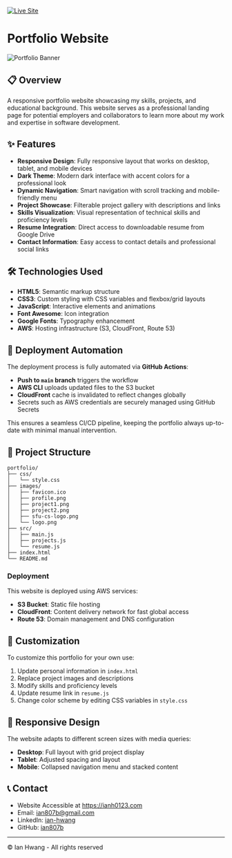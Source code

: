 [![Live Site](https://img.shields.io/badge/Live_Site-ianh0123.com-green?logo=githubpages&logoColor=white)](https://ianh0123.com)

# Portfolio Website

![Portfolio Banner](https://img.shields.io/badge/Portfolio-Ian-blue)

## 📋 Overview

A responsive portfolio website showcasing my skills, projects, and educational background. This website serves as a professional landing page for potential employers and collaborators to learn more about my work and expertise in software development.

## ✨ Features

- **Responsive Design**: Fully responsive layout that works on desktop, tablet, and mobile devices
- **Dark Theme**: Modern dark interface with accent colors for a professional look
- **Dynamic Navigation**: Smart navigation with scroll tracking and mobile-friendly menu
- **Project Showcase**: Filterable project gallery with descriptions and links
- **Skills Visualization**: Visual representation of technical skills and proficiency levels
- **Resume Integration**: Direct access to downloadable resume from Google Drive
- **Contact Information**: Easy access to contact details and professional social links

## 🛠️ Technologies Used

- **HTML5**: Semantic markup structure
- **CSS3**: Custom styling with CSS variables and flexbox/grid layouts
- **JavaScript**: Interactive elements and animations
- **Font Awesome**: Icon integration
- **Google Fonts**: Typography enhancement
- **AWS**: Hosting infrastructure (S3, CloudFront, Route 53)

## 🚀 Deployment Automation

The deployment process is fully automated via **GitHub Actions**:

- **Push to `main` branch** triggers the workflow
- **AWS CLI** uploads updated files to the S3 bucket
- **CloudFront** cache is invalidated to reflect changes globally
- Secrets such as AWS credentials are securely managed using GitHub Secrets

This ensures a seamless CI/CD pipeline, keeping the portfolio always up-to-date with minimal manual intervention.

## 📁 Project Structure

```
portfolio/
├── css/
│   └── style.css
├── images/
│   ├── favicon.ico
│   ├── profile.png
│   ├── project1.png
│   ├── project2.png
│   ├── sfu-cs-logo.png
│   └── logo.png
├── src/
│   ├── main.js
│   ├── projects.js
│   └── resume.js
├── index.html
└── README.md
```

### Deployment

This website is deployed using AWS services:

- **S3 Bucket**: Static file hosting
- **CloudFront**: Content delivery network for fast global access
- **Route 53**: Domain management and DNS configuration

## 🔧 Customization

To customize this portfolio for your own use:

1. Update personal information in `index.html`
2. Replace project images and descriptions
3. Modify skills and proficiency levels
4. Update resume link in `resume.js`
5. Change color scheme by editing CSS variables in `style.css`

## 📱 Responsive Design

The website adapts to different screen sizes with media queries:

- **Desktop**: Full layout with grid project display
- **Tablet**: Adjusted spacing and layout
- **Mobile**: Collapsed navigation menu and stacked content

## 📞 Contact

- Website Accessible at https://ianh0123.com
- Email: ian807b@gmail.com
- LinkedIn: [ian-hwang](https://www.linkedin.com/in/ian-hwang/)
- GitHub: [ian807b](https://github.com/ian807b)

---

© Ian Hwang - All rights reserved

